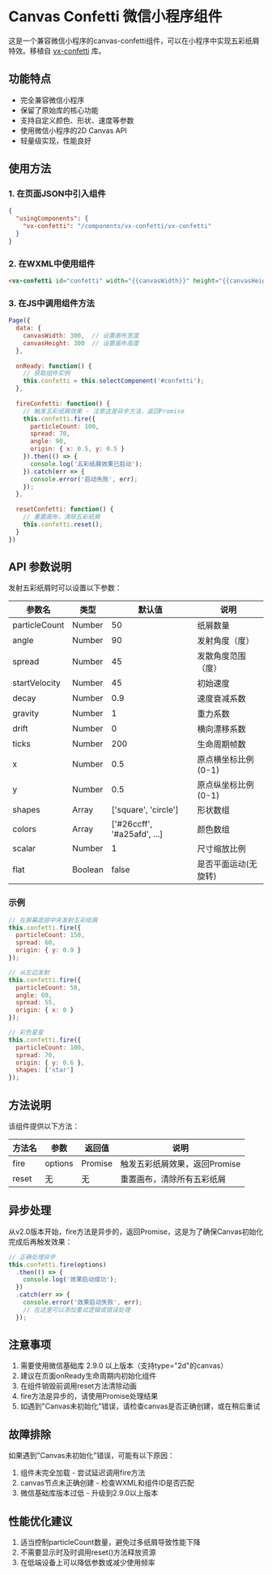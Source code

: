# Canvas Confetti 微信小程序组件

这是一个兼容微信小程序的canvas-confetti组件，可以在小程序中实现五彩纸屑特效。移植自 [vx-confetti](https://github.com/catdad/vx-confetti) 库。

## 功能特点

- 完全兼容微信小程序
- 保留了原始库的核心功能
- 支持自定义颜色、形状、速度等参数
- 使用微信小程序的2D Canvas API
- 轻量级实现，性能良好

## 使用方法

### 1. 在页面JSON中引入组件

```json
{
  "usingComponents": {
    "vx-confetti": "/components/vx-confetti/vx-confetti"
  }
}
```

### 2. 在WXML中使用组件

```html
<vx-confetti id="confetti" width="{{canvasWidth}}" height="{{canvasHeight}}"></vx-confetti>
```

### 3. 在JS中调用组件方法

```javascript
Page({
  data: {
    canvasWidth: 300,  // 设置画布宽度
    canvasHeight: 300  // 设置画布高度
  },
  
  onReady: function() {
    // 获取组件实例
    this.confetti = this.selectComponent('#confetti');
  },
  
  fireConfetti: function() {
    // 触发五彩纸屑效果 - 注意这是异步方法，返回Promise
    this.confetti.fire({
      particleCount: 100,
      spread: 70,
      angle: 90,
      origin: { x: 0.5, y: 0.5 }
    }).then(() => {
      console.log('五彩纸屑效果已启动');
    }).catch(err => {
      console.error('启动失败', err);
    });
  },
  
  resetConfetti: function() {
    // 重置画布，清除五彩纸屑
    this.confetti.reset();
  }
})
```

## API 参数说明

发射五彩纸屑时可以设置以下参数：

| 参数名 | 类型 | 默认值 | 说明 |
|--------|------|--------|------|
| particleCount | Number | 50 | 纸屑数量 |
| angle | Number | 90 | 发射角度（度） |
| spread | Number | 45 | 发散角度范围（度） |
| startVelocity | Number | 45 | 初始速度 |
| decay | Number | 0.9 | 速度衰减系数 |
| gravity | Number | 1 | 重力系数 |
| drift | Number | 0 | 横向漂移系数 |
| ticks | Number | 200 | 生命周期帧数 |
| x | Number | 0.5 | 原点横坐标比例(0-1) |
| y | Number | 0.5 | 原点纵坐标比例(0-1) |
| shapes | Array | ['square', 'circle'] | 形状数组 |
| colors | Array | ['#26ccff', '#a25afd', ...] | 颜色数组 |
| scalar | Number | 1 | 尺寸缩放比例 |
| flat | Boolean | false | 是否平面运动(无旋转) |

### 示例

```javascript
// 在屏幕底部中央发射五彩纸屑
this.confetti.fire({
  particleCount: 150,
  spread: 60,
  origin: { y: 0.9 }
});

// 从左边发射
this.confetti.fire({
  particleCount: 50,
  angle: 60,
  spread: 55,
  origin: { x: 0 }
});

// 彩色星星
this.confetti.fire({
  particleCount: 100,
  spread: 70,
  origin: { y: 0.6 },
  shapes: ['star']
});
```

## 方法说明

该组件提供以下方法：

| 方法名 | 参数 | 返回值 | 说明 |
|--------|------|--------|------|
| fire | options | Promise | 触发五彩纸屑效果，返回Promise |
| reset | 无 | 无 | 重置画布，清除所有五彩纸屑 |

## 异步处理

从v2.0版本开始，fire方法是异步的，返回Promise，这是为了确保Canvas初始化完成后再触发效果：

```javascript
// 正确处理异步
this.confetti.fire(options)
  .then(() => {
    console.log('效果启动成功');
  })
  .catch(err => {
    console.error('效果启动失败', err);
    // 在这里可以添加重试逻辑或错误处理
  });
```

## 注意事项

1. 需要使用微信基础库 2.9.0 以上版本（支持type="2d"的canvas）
2. 建议在页面onReady生命周期内初始化组件
3. 在组件销毁前调用reset方法清除动画
4. fire方法是异步的，请使用Promise处理结果
5. 如遇到"Canvas未初始化"错误，请检查canvas是否正确创建，或在稍后重试

## 故障排除

如果遇到"Canvas未初始化"错误，可能有以下原因：

1. 组件未完全加载 - 尝试延迟调用fire方法
2. canvas节点未正确创建 - 检查WXML和组件ID是否匹配
3. 微信基础库版本过低 - 升级到2.9.0以上版本

## 性能优化建议

1. 适当控制particleCount数量，避免过多纸屑导致性能下降
2. 不需要显示时及时调用reset()方法释放资源
3. 在低端设备上可以降低参数或减少使用频率